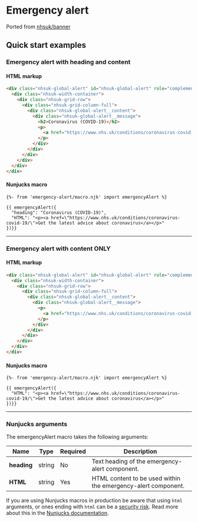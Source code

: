 # Emergency alert
Ported from [nhsuk/banner](https://github.com/nhsuk/banner)

## Quick start examples

### Emergency alert with heading and content

#### HTML markup

```html
<div class="nhsuk-global-alert" id="nhsuk-global-alert" role="complementary">
  <div class="nhsuk-width-container">
    <div class="nhsuk-grid-row">
      <div class="nhsuk-grid-column-full">
        <div class="nhsuk-global-alert__content">
          <div class="nhsuk-global-alert__message">
            <h2>Coronavirus (COVID-19)</h2>
            <p>
              <a href="https://www.nhs.uk/conditions/coronavirus-covid-19/">Get the latest advice about coronavirus</a>
            </p>
          </div>
        </div>
      </div>
    </div>
  </div>
</div>
```

#### Nunjucks macro

```
{%- from 'emergency-alert/macro.njk' import emergencyAlert %}

{{ emergencyAlert({
  "heading": "Coronavirus (COVID-19)",
  "HTML": "<p><a href=\"https://www.nhs.uk/conditions/coronavirus-covid-19/\">Get the latest advice about coronavirus</a></p>"
})}}
```

---

### Emergency alert with content ONLY

#### HTML markup

```html
<div class="nhsuk-global-alert" id="nhsuk-global-alert" role="complementary">
  <div class="nhsuk-width-container">
    <div class="nhsuk-grid-row">
      <div class="nhsuk-grid-column-full">
        <div class="nhsuk-global-alert__content">
          <div class="nhsuk-global-alert__message">
            <p>
              <a href="https://www.nhs.uk/conditions/coronavirus-covid-19/">Get the latest advice about coronavirus</a>
            </p>
          </div>
        </div>
      </div>
    </div>
  </div>
</div>
```

#### Nunjucks macro

```
{%- from 'emergency-alert/macro.njk' import emergencyAlert %}

{{ emergencyAlert({
  "HTML": "<p><a href=\"https://www.nhs.uk/conditions/coronavirus-covid-19/\">Get the latest advice about coronavirus</a></p>"
})}}
```

---

### Nunjucks arguments

The emergencyAlert macro takes the following arguments:

| Name                       | Type     | Required  | Description  |
| ---------------------------|----------|-----------|--------------|
| **heading**                | string   | No        | Text heading of the emergency-alert component. |
| **HTML**                   | string   | Yes       | HTML content to be used within the emergency-alert component. |

If you are using Nunjucks macros in production be aware that using `html` arguments, or ones ending with `html` can be a [security risk](https://developer.mozilla.org/en-US/docs/Glossary/Cross-site_scripting). Read more about this in the [Nunjucks documentation](https://mozilla.github.io/nunjucks/api.html#user-defined-templates-warning).

